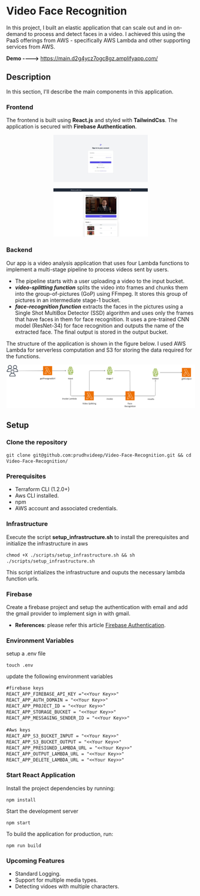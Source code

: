 # Video Face Recognition

In this project, I built an elastic application that can scale out and in on-demand to process and detect faces in a video. I achieved this using the PaaS offerings from AWS - specifically AWS Lambda and other supporting services from AWS.

**Demo ---->** https://main.d2g4ycz7ogc8gz.amplifyapp.com/

## Description

In this section, I'll describe the main components in this application.

### Frontend

The frontend is built using **React.js** and styled with **TailwindCss**. The application is secured with **Firebase Authentication**.
<p align="center">
  <img src="./public/images/Login.jpeg" alt="Dashboard" width="50%" height="auto" style="max-height: 300px; object-fit: contain;"/>
</p>

<p align="center">
  <img src="./public/images/Dashboard.jpeg" alt="Dashboard" width="50%" height="auto" style="max-height: 300px; object-fit: contain;"/>
</p>

### Backend

Our app is a video analysis application that uses four Lambda functions to implement a multi-stage pipeline to process videos sent by users.

- The pipeline starts with a user uploading a video to the input bucket.
- ***video-splitting function*** splits the video into frames and chunks them into the group-of-pictures (GoP) using FFmpeg. It stores this group of pictures in an intermediate stage-1 bucket.
- ***face-recognition function*** extracts the faces in the pictures using a Single Shot MultiBox Detector (SSD) algorithm and uses only the frames that have faces in them for face recognition. It uses a pre-trained CNN model (ResNet-34) for face recognition and outputs the name of the extracted face. The final output is stored in the output bucket.

The structure of the application is shown in the figure below. I used AWS Lambda for serverless computation and S3 for storing the data required for the functions.

<p align="center">
  <img src="./public/images/architecture-diagram.png" alt="architecture-diagram" width="auto" height="auto" style="max-height: 300px; object-fit: contain;"/>
</p>

## Setup

### Clone the repository

```
git clone git@github.com:prudhvideep/Video-Face-Recognition.git && cd Video-Face-Recognition/
```

### Prerequisites

- Terraform CLI (1.2.0+)
- Aws CLI installed.
- npm
- AWS account and associated credentials.

### Infrastructure

Execute the script **setup_infrastructure.sh** to install the prerequisites and initialize the infrastructure in aws

```
chmod +X ./scripts/setup_infrastructure.sh && sh ./scripts/setup_infrastructure.sh
```
This script intializes the infrastructure and ouputs the necessary lambda function urls.

### Firebase

Create a firebase project and setup the authentication with email and add the gmail provider to implement sign in with gmail.

- **References**: please refer this article [Firebase Authentication](https://medium.com/@Adekola_Olawale/firebase-authentication-413626c5234d).

### Environment Variables

setup a .env file
```
touch .env
```
update the following environment variables

```
#firebase keys
REACT_APP_FIREBASE_API_KEY ="<<Your Key>>"
REACT_APP_AUTH_DOMAIN = "<<Your Key>>"
REACT_APP_PROJECT_ID = "<<Your Key>>"
REACT_APP_STORAGE_BUCKET = "<<Your Key>>"
REACT_APP_MESSAGING_SENDER_ID = "<<Your Key>>"

#Aws keys
REACT_APP_S3_BUCKET_INPUT = "<<Your Key>>"
REACT_APP_S3_BUCKET_OUTPUT = "<<Your Key>>"
REACT_APP_PRESIGNED_LAMBDA_URL = "<<Your Key>>"
REACT_APP_OUTPUT_LAMBDA_URL = "<<Your Key>>"
REACT_APP_DELETE_LAMBDA_URL = "<<Your Key>>"
```

### Start React Application
Install the project dependencies by running:

```
npm install
```

Start the development server

```
npm start
```
To build the application for production, run:

```
npm run build
```

### Upcoming Features

- Standard Logging.
- Support for multiple media types.
- Detecting vidoes with multiple characters.